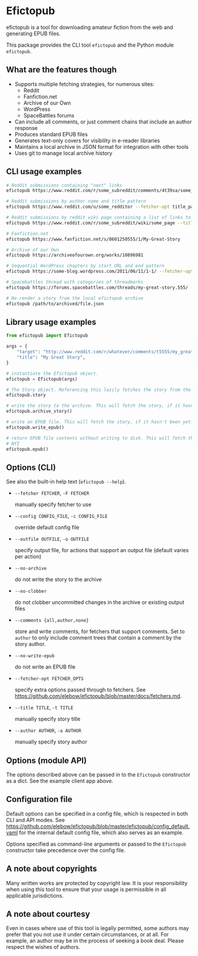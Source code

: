 # Efictopub

efictopub is a tool for downloading amateur fiction from the web and generating EPUB
files.

This package provides the CLI tool `efictopub` and the Python module `efictopub`.

## What are the features though

* Supports multiple fetching strategies, for numerous sites:
  * Reddit
  * Fanfiction.net
  * Archive of our Own
  * WordPress
  * SpaceBattles forums
* Can include all comments, or just comment chains that include an author response
* Produces standard EPUB files
* Generates text-only covers for visibility in e-reader libraries
* Maintains a local archive in JSON format for integration with other tools
* Uses git to manage local archive history

## CLI usage examples

```sh
# Reddit submissions containing "next" links
efictopub https://www.reddit.com/r/some_subreddit/comments/4t39sa/some_submission_title/ --title="My Great Story"

# Reddit submissions by author name and title pattern
efictopub https://www.reddit.com/u/some_redditor --fetcher-opt title_pattern="My Great Story" --title="My Great Story"

# Reddit submissions by reddit wiki page containing a list of links to chapters
efictopub https://www.reddit.com/r/some_subreddit/wiki/some_page --title="My Great Story"

# Fanfiction.net
efictopub https://www.fanfiction.net/s/8601250555/1/My-Great-Story

# Archive of our Own
efictopub https://archiveofourown.org/works/10896981

# Sequential WordPress chapters by start URL and end pattern
efictopub https://some-blog.wordpress.com/2011/06/11/1-1/ --fetcher-opt last_chapter_pattern="2013/11/19/interlude-end" --title="My Great Story"

# Spacebattles thread with categories of threadmarks
efictopub https://forums.spacebattles.com/threads/my-great-story.555/ --title="My Great Story" --fetcher-opt "categories=threadmarks,omake,sidestory" --fetcher-opt "order=chrono"

# Re-render a story from the local efictopub archive
efictopub /path/to/archived/file.json
```

## Library usage examples

```python
from efictopub import Efictopub

args = {
    "target": "http://www.reddit.com/r/whatever/comments/t5555/my_great_story",
    "title": "My Great Story",
}

# instantiate the Efictopub object.
efictopub = Efictopub(args)

# The Story object. Referencing this lazily fetches the story from the source.
efictopub.story

# write the story to the archive. This will fetch the story, if it hasn't been yet.
efictopub.archive_story()

# write an EPUB file. This will fetch the story, if it hasn't been yet.
efictopub.write_epub()

# return EPUB file contents without writing to disk. This will fetch the story, if it hasn't been yet.
# NYI
efictopub.epub()
```

## Options (CLI)

See also the built-in help text (`efictopub --help`).

* `--fetcher FETCHER`, `-F FETCHER`

   manually specify fetcher to use

* `--config CONFIG_FILE`, `-c CONFIG_FILE`

   override default config file

* `--outfile OUTFILE`, `-o OUTFILE`

   specify output file, for actions that support an output file (default varies per
   action)

* `--no-archive`

   do not write the story to the archive

* `--no-clobber`

   do not clobber uncommitted changes in the archive or existing output files

* `--comments {all,author,none}`

   store and write comments, for fetchers that support comments. Set to `author`
   to only include comment trees that contain a comment by the story author.

* `--no-write-epub`

   do not write an EPUB file

* `--fetcher-opt FETCHER_OPTS`

   specify extra options passed through to fetchers. See <https://github.com/elebow/efictopub/blob/master/docs/fetchers.md>.

* `--title TITLE`, `-t TITLE`

   manually specify story title

* `--author AUTHOR`, `-a AUTHOR`

   manually specify story author

## Options (module API)

The options described above can be passed in to the `Efictopub` constructor as a
dict. See the example client app above.

## Configuration file

Default options can be specified in a config file, which is respected in both CLI
and API modes. See <https://github.com/elebow/efictopub/blob/master/efictopub/config_default.yaml>
for the internal default config file, which also serves as an example.

Options specified as command-line arguments or passed to the `Efictopub` constructor
take precedence over the config file.

## A note about copyrights

Many written works are protected by copyright law. It is your responsibility when
using this tool to ensure that your usage is permissible in all applicable jurisdictions.

## A note about courtesy

Even in cases where use of this tool is legally permitted, some authors may prefer
that you not use it under certain circumstances, or at all. For example, an author
may be in the process of seeking a book deal. Please respect the wishes of authors.
